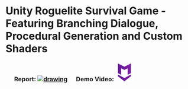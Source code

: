 # Unity Roguelite Survival Game - Featuring Branching Dialogue, Procedural Generation and Custom Shaders

### &nbsp;&nbsp;&nbsp;&nbsp;&nbsp;&nbsp;Report: [<img src="https://upload.wikimedia.org/wikipedia/commons/d/da/Google_Drive_logo.png" alt="drawing" width="48"/>](https://drive.google.com/file/d/1sT19T94j_uZ61QKGa4FCVia-i6yw6BFo/view?usp=sharing)&nbsp;&nbsp;&nbsp;&nbsp;&nbsp;&nbsp;Demo Video: [![](https://github.com/adam-p/markdown-here/raw/master/src/common/images/icon48.png "Logo Title Text 1")](https://www.youtube.com/watch?v=sYGHnzgqpV8)
